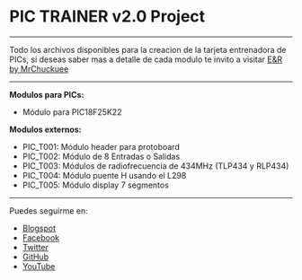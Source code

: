 # PIC TRAINER v2.0 Project
***
Todo los archivos disponibles para la creacion de la tarjeta entrenadora de PICs, si deseas saber mas a detalle de cada modulo te invito a visitar [E&R by MrChuckuee](http://mrchunckuee.blogspot.mx/p/pic-trainer-v20.html)
***
**Modulos para PICs:**
- Módulo para PIC18F25K22

**Modulos externos:**
- PIC_T001: Módulo header para protoboard
- PIC_T002: Módulo de 8 Entradas o Salidas  
- PIC_T003: Módulos de radiofrecuencia de 434MHz (TLP434 y RLP434) 
- PIC_T004: Módulo puente H usando el L298
- PIC_T005: Módulo display 7 segmentos

***
Puedes seguirme en:
- [Blogspot](http://mrchunckuee.blogspot.com)
- [Facebook](https://www.facebook.com/ElectronicayRobotica)
- [Twitter](https://twitter.com/MrChunckuee)
- [GitHub](https://github.com/MrChunckuee)
- [YouTube](https://www.youtube.com/user/mrchunckueepsr)

